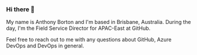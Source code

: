 ### Hi there 👋

My name is Anthony Borton and I'm based in Brisbane, Australia. During the day, I'm the Field Service Director for APAC-East at GitHub.

Feel free to reach out to me with any questions about GitHub, Azure DevOps and DevOps in general.

<!--
**AnthonyBorton/AnthonyBorton** is a ✨ _special_ ✨ repository because its `README.md` (this file) appears on your GitHub profile.

Here are some ideas to get you started:

- 🔭 I’m currently working on ...
- 🌱 I’m currently learning ...
- 👯 I’m looking to collaborate on ...
- 🤔 I’m looking for help with ...
- 💬 Ask me about ...
- 📫 How to reach me: ...
- 😄 Pronouns: ...
- ⚡ Fun fact: ...
-->
